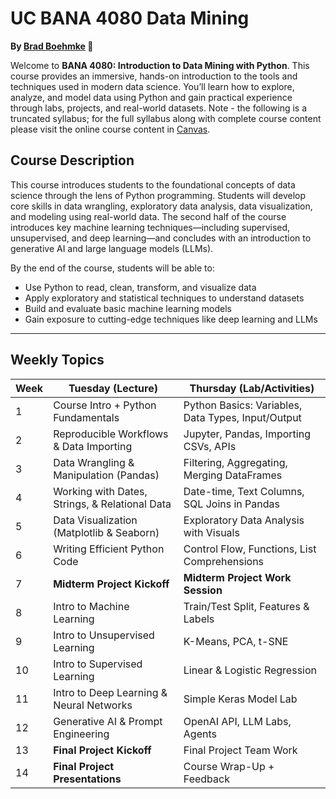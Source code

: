 UC BANA 4080 Data Mining
================

**By [Brad Boehmke](https://github.com/bradleyboehmke) 🚀**


Welcome to **BANA 4080: Introduction to Data Mining with Python**. This course provides an immersive, hands-on introduction to the tools and techniques used in modern data science. You’ll learn how to explore, analyze, and model data using Python and gain practical experience through labs, projects, and real-world datasets. Note - the following is a truncated syllabus; for the full syllabus along with complete course content please visit the online course content in [Canvas](https://uc.instructure.com/). 

## Course Description

This course introduces students to the foundational concepts of data science through the lens of Python programming. Students will develop core skills in data wrangling, exploratory data analysis, data visualization, and modeling using real-world data. The second half of the course introduces key machine learning techniques—including supervised, unsupervised, and deep learning—and concludes with an introduction to generative AI and large language models (LLMs).

By the end of the course, students will be able to:
- Use Python to read, clean, transform, and visualize data
- Apply exploratory and statistical techniques to understand datasets
- Build and evaluate basic machine learning models
- Gain exposure to cutting-edge techniques like deep learning and LLMs

---

## Weekly Topics

| Week | Tuesday (Lecture)                                       | Thursday (Lab/Activities)                                  |
|------|----------------------------------------------------------|-------------------------------------------------------------|
| 1    | Course Intro + Python Fundamentals                       | Python Basics: Variables, Data Types, Input/Output          |
| 2    | Reproducible Workflows & Data Importing                  | Jupyter, Pandas, Importing CSVs, APIs                       |
| 3    | Data Wrangling & Manipulation (Pandas)                   | Filtering, Aggregating, Merging DataFrames                  |
| 4    | Working with Dates, Strings, & Relational Data           | Date-time, Text Columns, SQL Joins in Pandas                |
| 5    | Data Visualization (Matplotlib & Seaborn)                | Exploratory Data Analysis with Visuals                      |
| 6    | Writing Efficient Python Code                            | Control Flow, Functions, List Comprehensions                |
| 7    | **Midterm Project Kickoff**                              | **Midterm Project Work Session**                            |
| 8    | Intro to Machine Learning                             | Train/Test Split, Features & Labels                         |
| 9    | Intro to Unsupervised Learning                        | K-Means, PCA, t-SNE                                         |
| 10   | Intro to Supervised Learning                         | Linear & Logistic Regression                                |
| 11   | Intro to Deep Learning & Neural Networks             | Simple Keras Model Lab                                      |
| 12   | Generative AI & Prompt Engineering                   | OpenAI API, LLM Labs, Agents                                |
| 13   | **Final Project Kickoff**                                | Final Project Team Work                                     |
| 14   | **Final Project Presentations**                          | Course Wrap-Up + Feedback                                   |
